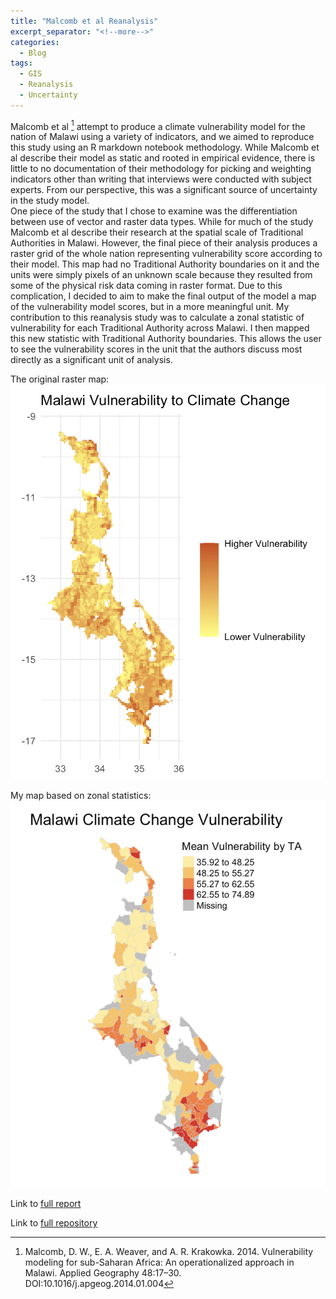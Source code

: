 ```yaml
---
title: "Malcomb et al Reanalysis"
excerpt_separator: "<!--more-->"
categories:
  - Blog
tags:
  - GIS
  - Reanalysis
  - Uncertainty
---
```


Malcomb et al [^1] attempt to produce a climate vulnerability model for the nation of Malawi using a variety of indicators, and we aimed to reproduce this study using an R markdown notebook methodology. While Malcomb et al describe their model as static and rooted in empirical evidence, there is little to no documentation of their methodology for picking and weighting indicators other than writing that interviews were conducted with subject experts. From our perspective, this was a significant source of uncertainty in the study model. \
One piece of the study that I chose to examine was the differentiation between use of vector and raster data types. While for much of the study Malcomb et al describe their research at the spatial scale of Traditional Authorities in Malawi. However, the final piece of their analysis produces a raster grid of the whole nation representing vulnerability score according to their model. This map had no Traditional Authority boundaries on it and the units were simply pixels of an unknown scale because they resulted from some of the physical risk data coming in raster format. Due to this complication, I decided to aim to make the final output of the model a map of the vulnerability model scores, but in a more meaningful unit. My contribution to this reanalysis study was to calculate a zonal statistic of vulnerability for each Traditional Authority across Malawi. I then mapped this new statistic with Traditional Authority boundaries. This allows the user to see the vulnerability scores in the unit that the authors discuss most directly as a significant unit of analysis. 

The original raster map: ![Raster Map](/assets/images/raster_map.png)

My map based on zonal statistics:![TA Map](/assets/images/TA_map.png)



Link to [full report](https://colman-bashore.github.io/RPr-Malcomb-2014/)

Link to [full repository](https://github.com/Colman-Bashore/RPr-Malcomb-2014)


[^1]: Malcomb, D. W., E. A. Weaver, and A. R. Krakowka. 2014. Vulnerability modeling for sub-Saharan Africa: An operationalized approach in Malawi. Applied Geography 48:17–30. DOI:10.1016/j.apgeog.2014.01.004